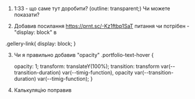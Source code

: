 1) 1:33 - що саме тут доробити? (outline: transparent;)
Чи можете показати?

2) Добавив посилання
https://prnt.sc/-Kz1ftbp1SaT
питання 
чи потрібен - "display: block" в

.gellery-link{
    display: block;
}

3) Чи я правильно добавив "opacity"
.portfolio-text-hover {
    <!-- position: absolute;
    top: 0;
    left: 0;
    font-size: 18px;
    line-height: 1.56;
    letter-spacing: 0.03em;
    color: var(--hero-title-color);
    padding: 63px 24px 0px 24px;
    background: rgba(33, 150, 243, 0.9);
    height: 100%; -->
    opacity: 1;
    transform: translateY(100%);
    transition: transform var(--transition-duration) var(--timig-function), 
    opacity var(--transition-duration) var(--timig-function);
}

4) Калькуляцію поправив